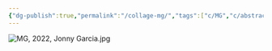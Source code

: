 ```yaml
---
{"dg-publish":true,"permalink":"/collage-mg/","tags":["c/MG","c/abstract","c/child","c/face","c/letters","c/2022","c/printed"],"created":"2024-06-28T12:56:46.000-04:00","updated":"2024-04-15T12:04:35.000-04:00"}
---
```



![MG, 2022, Jonny Garcia.jpg](/img/user/MEDIA/MG,%202022,%20Jonny%20Garcia.jpg)
